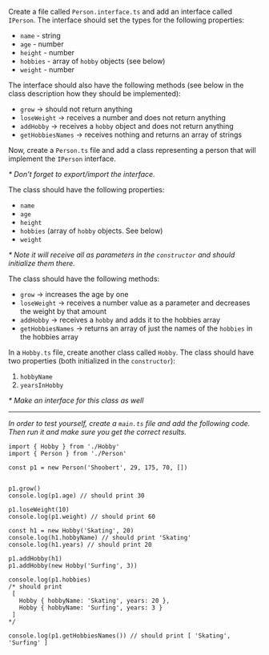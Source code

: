 Create a file called `Person.interface.ts` and add an interface called `IPerson`. The interface should set the types for the following properties:

-   `name` - string
-   `age` - number
-   `height` - number
-   `hobbies` - array of `hobby` objects (see below)
-   `weight` - number

  

The interface should also have the following methods (see below in the class description how they should be implemented):

-   `grow` -> should not return anything
-   `loseWeight` -> receives a number and does not return anything
-   `addHobby` -> receives a `hobby` object and does not return anything
-   `getHobbiesNames` -> receives nothing and returns an array of strings

  

Now, create a `Person.ts` file and add a class representing a person that will implement the `IPerson` interface.

_* Don't forget to export/import the interface._

  

The class should have the following properties:

-   `name`
-   `age`
-   `height`
-   `hobbies` (array of `hobby` objects. See below)
-   `weight`

_* Note it will receive all as parameters in the `constructor` and should initialize them there._

  

The class should have the following methods:

-   `grow` -> increases the age by one
-   `loseWeight` -> receives a number value as a parameter and decreases the weight by that amount
-   `addHobby` -> receives a `hobby` and adds it to the hobbies array
-   `getHobbiesNames` -> returns an array of just the names of the `hobbies` in the hobbies array

  

  

In a `Hobby.ts` file, create another class called `Hobby`. The class should have two properties (both initialized in the `constructor`):

1.  `hobbyName`
2.  `yearsInHobby`

_* Make an interface for this class as well_

  

----

_In order to test yourself, create a `main.ts` file and add the following code. Then run it and make sure you get the correct results._

  
```
import { Hobby } from './Hobby'
import { Person } from './Person'

const p1 = new Person('Shoobert', 29, 175, 70, [])


p1.grow()
console.log(p1.age) // should print 30

p1.loseWeight(10)
console.log(p1.weight) // should print 60

const h1 = new Hobby('Skating', 20)
console.log(h1.hobbyName) // should print 'Skating'
console.log(h1.years) // should print 20

p1.addHobby(h1)
p1.addHobby(new Hobby('Surfing', 3))

console.log(p1.hobbies)
/* should print
 [
   Hobby { hobbyName: 'Skating', years: 20 },
   Hobby { hobbyName: 'Surfing', years: 3 }
 ]
*/

console.log(p1.getHobbiesNames()) // should print [ 'Skating', 'Surfing' ]
```